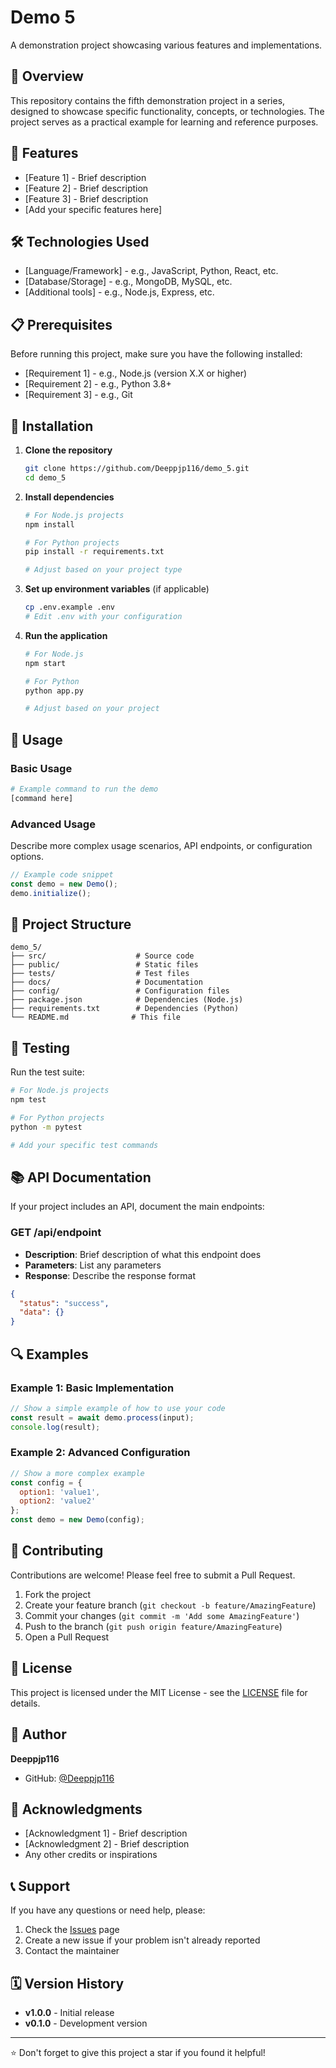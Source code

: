 # Demo 5

A demonstration project showcasing various features and implementations.

## 📖 Overview

This repository contains the fifth demonstration project in a series, designed to showcase specific functionality, concepts, or technologies. The project serves as a practical example for learning and reference purposes.

## 🚀 Features

- [Feature 1] - Brief description
- [Feature 2] - Brief description  
- [Feature 3] - Brief description
- [Add your specific features here]

## 🛠️ Technologies Used

- [Language/Framework] - e.g., JavaScript, Python, React, etc.
- [Database/Storage] - e.g., MongoDB, MySQL, etc.
- [Additional tools] - e.g., Node.js, Express, etc.

## 📋 Prerequisites

Before running this project, make sure you have the following installed:

- [Requirement 1] - e.g., Node.js (version X.X or higher)
- [Requirement 2] - e.g., Python 3.8+
- [Requirement 3] - e.g., Git

## 🔧 Installation

1. **Clone the repository**
   ```bash
   git clone https://github.com/Deeppjp116/demo_5.git
   cd demo_5
   ```

2. **Install dependencies**
   ```bash
   # For Node.js projects
   npm install
   
   # For Python projects
   pip install -r requirements.txt
   
   # Adjust based on your project type
   ```

3. **Set up environment variables** (if applicable)
   ```bash
   cp .env.example .env
   # Edit .env with your configuration
   ```

4. **Run the application**
   ```bash
   # For Node.js
   npm start
   
   # For Python
   python app.py
   
   # Adjust based on your project
   ```

## 🎯 Usage

### Basic Usage

```bash
# Example command to run the demo
[command here]
```

### Advanced Usage

Describe more complex usage scenarios, API endpoints, or configuration options.

```javascript
// Example code snippet
const demo = new Demo();
demo.initialize();
```

## 📁 Project Structure

```
demo_5/
├── src/                    # Source code
├── public/                 # Static files
├── tests/                  # Test files
├── docs/                   # Documentation
├── config/                 # Configuration files
├── package.json            # Dependencies (Node.js)
├── requirements.txt        # Dependencies (Python)
└── README.md              # This file
```

## 🧪 Testing

Run the test suite:

```bash
# For Node.js projects
npm test

# For Python projects
python -m pytest

# Add your specific test commands
```

## 📚 API Documentation

If your project includes an API, document the main endpoints:

### GET /api/endpoint
- **Description**: Brief description of what this endpoint does
- **Parameters**: List any parameters
- **Response**: Describe the response format

```json
{
  "status": "success",
  "data": {}
}
```

## 🔍 Examples

### Example 1: Basic Implementation

```javascript
// Show a simple example of how to use your code
const result = await demo.process(input);
console.log(result);
```

### Example 2: Advanced Configuration

```javascript
// Show a more complex example
const config = {
  option1: 'value1',
  option2: 'value2'
};
const demo = new Demo(config);
```

## 🤝 Contributing

Contributions are welcome! Please feel free to submit a Pull Request.

1. Fork the project
2. Create your feature branch (`git checkout -b feature/AmazingFeature`)
3. Commit your changes (`git commit -m 'Add some AmazingFeature'`)
4. Push to the branch (`git push origin feature/AmazingFeature`)
5. Open a Pull Request

## 📄 License

This project is licensed under the MIT License - see the [LICENSE](LICENSE) file for details.

## 👤 Author

**Deeppjp116**

- GitHub: [@Deeppjp116](https://github.com/Deeppjp116)

## 🙏 Acknowledgments

- [Acknowledgment 1] - Brief description
- [Acknowledgment 2] - Brief description
- Any other credits or inspirations

## 📞 Support

If you have any questions or need help, please:

1. Check the [Issues](https://github.com/Deeppjp116/demo_5/issues) page
2. Create a new issue if your problem isn't already reported
3. Contact the maintainer

## 🗓️ Version History

- **v1.0.0** - Initial release
- **v0.1.0** - Development version

---

⭐ Don't forget to give this project a star if you found it helpful!

